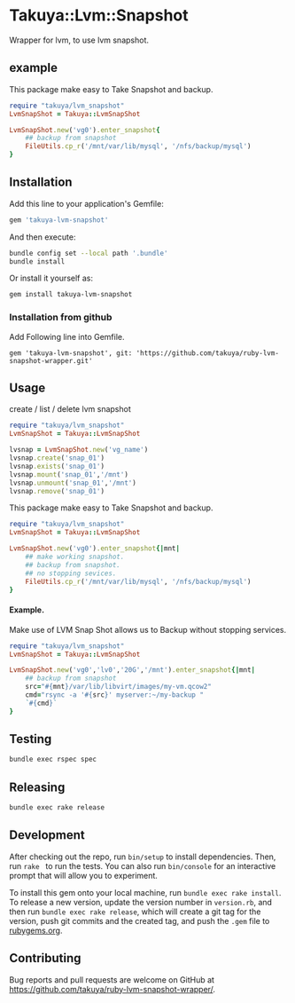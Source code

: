 # Takuya::Lvm::Snapshot

Wrapper for lvm, to use lvm snapshot. 
## example 

This package make easy to Take Snapshot and backup.

```ruby
require "takuya/lvm_snapshot"
LvmSnapShot = Takuya::LvmSnapShot

LvmSnapShot.new('vg0').enter_snapshot{
    ## backup from snapshot 
    FileUtils.cp_r('/mnt/var/lib/mysql', '/nfs/backup/mysql')
}
```

## Installation

Add this line to your application's Gemfile:

```ruby
gem 'takuya-lvm-snapshot'
```
And then execute:

```sh
bundle config set --local path '.bundle'
bundle install
```
Or install it yourself as:
```sh
gem install takuya-lvm-snapshot
```

### Installation from github
Add Following line into Gemfile.
```
gem 'takuya-lvm-snapshot', git: 'https://github.com/takuya/ruby-lvm-snapshot-wrapper.git'
```

## Usage

create / list / delete lvm snapshot
```ruby
require "takuya/lvm_snapshot"
LvmSnapShot = Takuya::LvmSnapShot

lvsnap = LvmSnapShot.new('vg_name')
lvsnap.create('snap_01')
lvsnap.exists('snap_01')
lvsnap.mount('snap_01','/mnt')
lvsnap.unmount('snap_01','/mnt')
lvsnap.remove('snap_01')
```

This package make easy to Take Snapshot and backup.

```ruby
require "takuya/lvm_snapshot"
LvmSnapShot = Takuya::LvmSnapShot

LvmSnapShot.new('vg0').enter_snapshot{|mnt|
    ## make working snapshot.
    ## backup from snapshot.
    ## no stopping sevices.
    FileUtils.cp_r('/mnt/var/lib/mysql', '/nfs/backup/mysql')
}
```


#### Example.
Make use of LVM Snap Shot allows us  to Backup without stopping services.


```ruby
require "takuya/lvm_snapshot"
LvmSnapShot = Takuya::LvmSnapShot

LvmSnapShot.new('vg0','lv0','20G','/mnt').enter_snapshot{|mnt|
    ## backup from snapshot 
    src="#{mnt}/var/lib/libvirt/images/my-vm.qcow2"
    cmd="rsync -a '#{src}' myserver:~/my-backup "
    `#{cmd}`
}
```

## Testing 
```sh
bundle exec rspec spec 
```
## Releasing
```sh
bundle exec rake release
```
## Development

After checking out the repo, run `bin/setup` to install dependencies. Then, run `rake ` to run the tests. You can also run `bin/console` for an interactive prompt that will allow you to experiment.

To install this gem onto your local machine, run `bundle exec rake install`. To release a new version, update the version number in `version.rb`, and then run `bundle exec rake release`, which will create a git tag for the version, push git commits and the created tag, and push the `.gem` file to [rubygems.org](https://rubygems.org).

## Contributing

Bug reports and pull requests are welcome on GitHub at https://github.com/takuya/ruby-lvm-snapshot-wrapper/.
